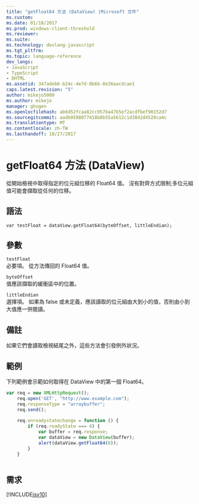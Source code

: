 ```yaml
---
title: "getFloat64 方法 (DataView) |Microsoft 文件"
ms.custom: 
ms.date: 01/18/2017
ms.prod: windows-client-threshold
ms.reviewer: 
ms.suite: 
ms.technology: devlang-javascript
ms.tgt_pltfrm: 
ms.topic: language-reference
dev_langs:
- JavaScript
- TypeScript
- DHTML
ms.assetid: 347adeb6-b24c-4e7d-8b6b-8e36aacdcae1
caps.latest.revision: "5"
author: mikejo5000
ms.author: mikejo
manager: ghogen
ms.openlocfilehash: ab6d52fcaa82cc957ba47b5ef2acdfbef90152d7
ms.sourcegitcommit: aadb9588877418b8b55a5612c1d3842d4520ca4c
ms.translationtype: MT
ms.contentlocale: zh-TW
ms.lasthandoff: 10/27/2017
---
```

# <a name="getfloat64-method-dataview"></a>getFloat64 方法 (DataView)
從開始檢視中取得指定的位元組位移的 Float64 值。 沒有對齊方式限制;多位元組值可能會擷取從任何的位移。  
  
## <a name="syntax"></a>語法  
  
```  
var testFloat = dataView.getFloat64(byteOffset, littleEndian);   
```  
  
## <a name="parameters"></a>參數  
 `testFloat`  
 必要項。 從方法傳回的 Float64 值。  
  
 `byteOffset`  
 值應該擷取的緩衝區中的位置。  
  
 `littleEndian`  
 選擇項。 如果為 false 或未定義，應該讀取的位元組由大到小的值，否則由小到大值應一併閱讀。  
  
## <a name="remarks"></a>備註  
 如果它們會讀取檢視結尾之外，這些方法會引發例外狀況。  
  
## <a name="example"></a>範例  
 下列範例會示範如何取得在 DataView 中的第一個 Float64。  
  
```JavaScript  
var req = new XMLHttpRequest();  
    req.open('GET', "http://www.example.com");  
    req.responseType = "arraybuffer";  
    req.send();  
  
    req.onreadystatechange = function () {  
        if (req.readyState === 4) {  
            var buffer = req.response;  
            var dataView = new DataView(buffer);  
            alert(dataView.getFloat64(0));  
        }  
    }  
  
```  
  
## <a name="requirements"></a>需求  
 [!INCLUDE[jsv10](../../javascript/reference/includes/jsv10-md.md)]